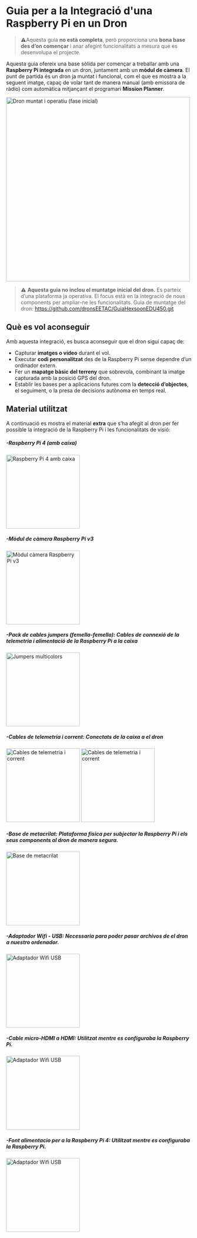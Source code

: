 # Guia per a la Integració d'una Raspberry Pi en un Dron

> ⚠️Aquesta guia **no està completa**, però proporciona una **bona base des d’on començar** i anar afegint funcionalitats a mesura que es desenvolupa el projecte.

Aquesta guia ofereix una base sòlida per començar a treballar amb una **Raspberry Pi integrada** en un dron, juntament amb un **mòdul de càmera**. El punt de partida és un dron ja muntat i funcional, com el que es mostra a la seguent imatge, capaç de volar tant de manera manual (amb emissora de ràdio) com automàtica mitjançant el programari **Mission Planner**.

<img src="https://github.com/user-attachments/assets/fe6e4731-297a-45f7-8bf2-ad365cc31fc6" alt="Dron muntat i operatiu (fase inicial)" width="500"/>

> ⚠️ **Aquesta guia no inclou el muntatge inicial del dron.** Es parteix d’una plataforma ja operativa. El focus està en la integració de nous components per ampliar-ne les funcionalitats. Guia de muntatge del dron: https://github.com/dronsEETAC/GuiaHexsoonEDU450.git

## Què es vol aconseguir

Amb aquesta integració, es busca aconseguir que el dron sigui capaç de:

- Capturar **imatges o vídeo** durant el vol.
- Executar **codi personalitzat** des de la Raspberry Pi sense dependre d’un ordinador extern.
- Fer un **mapatge bàsic del terreny** que sobrevola, combinant la imatge capturada amb la posició GPS del dron.
- Establir les bases per a aplicacions futures com la **detecció d’objectes**, el seguiment, o la presa de decisions autònoma en temps real.

## Material utilitzat

A continuació es mostra el material **extra** que s’ha afegit al dron per fer possible la integració de la Raspberry Pi i les funcionalitats de visió:

##### -Raspberry Pi 4 (amb caixa) 
<img src="https://github.com/user-attachments/assets/df4619ca-0362-4a6b-a28b-0b0860bf646e" alt="Raspberry Pi 4 amb caixa" width="200"/>

##### -Mòdul de càmera Raspberry Pi v3

<img src="https://github.com/user-attachments/assets/5f219733-a2a6-4440-935b-03d073141c90" alt="Mòdul càmera Raspberry Pi v3" width="200"/>

##### -Pack de cables jumpers (femella-femella): Cables de connexió de la telemetria i alimentació de la Raspberry Pi a la caixa

<img src="https://github.com/user-attachments/assets/80249896-b468-4a8c-9fd2-f39dd5329622" alt="Jumpers multicolors" width="200"/>

##### -Cables de telemetria i corrent: Conectats de la caixa a el dron

<img src="https://github.com/user-attachments/assets/aa4d092c-e369-4873-82a9-f9cadcd2a1bc" alt="Cables de telemetria i corrent" width="200"/>
<img src="https://github.com/user-attachments/assets/c31ecad2-7ae4-4c17-a9e9-915a39595853" alt="Cables de telemetria i corrent" width="200"/>

##### -Base de metacrilat: Plataforma física per subjectar la Raspberry Pi i els seus components al dron de manera segura.

<img src="https://github.com/user-attachments/assets/e4f0bc29-baaa-4b64-bd16-692582b4fb51" alt="Base de metacrilat" width="200"/>

##### -Adaptador Wifi - USB: Necessaria para poder pasar archivos de el dron a nuestro ordenador.

<img src="https://github.com/user-attachments/assets/1572776b-de14-447d-a7ce-1bceaf22b843" alt="Adaptador Wifi USB" width="200"/>

##### -Cable micro-HDMI a HDMI:  Utilitzat mentre es configuraba la Raspberry Pi.

<img src="https://github.com/user-attachments/assets/8d1c718a-55af-4f0c-a93a-bd02de2b3f0d" alt="Adaptador Wifi USB" width="200"/>

##### -Font alimentacio per a la Raspberry Pi 4: Utilitzat mentre es configuraba la Raspberry Pi.

<img src="https://github.com/user-attachments/assets/c642dde2-360f-4e9f-80ad-4cb124fff369d" alt="Adaptador Wifi USB" width="200"/>
